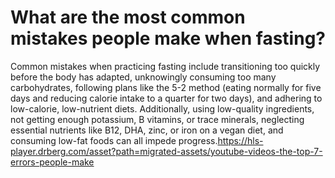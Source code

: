 # What are the most common mistakes people make when fasting?

Common mistakes when practicing fasting include transitioning too quickly before the body has adapted, unknowingly consuming too many carbohydrates, following plans like the 5-2 method (eating normally for five days and reducing calorie intake to a quarter for two days), and adhering to low-calorie, low-nutrient diets. Additionally, using low-quality ingredients, not getting enough potassium, B vitamins, or trace minerals, neglecting essential nutrients like B12, DHA, zinc, or iron on a vegan diet, and consuming low-fat foods can all impede progress.https://hls-player.drberg.com/asset?path=migrated-assets/youtube-videos-the-top-7-errors-people-make